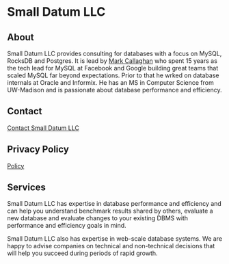 # Small Datum LLC

## About
Small Datum LLC provides consulting for databases with a focus on MySQL, RocksDB and Postgres. It is lead by [Mark Callaghan](https://www.linkedin.com/in/mdcallag/) who spent 15 years as the tech lead for MySQL at Facebook and Google building great teams that scaled MySQL far beyond expectations. Prior to that he wrked on database internals at Oracle and Informix. He has an MS in Computer Science from UW-Madison and is passionate about database performance and efficiency.

## Contact
[Contact Small Datum LLC](mailto:mark@smalldatum.net)

## Privacy Policy
[Policy](priv_policy.md)

## Services

Small Datum LLC has expertise in database performance and efficiency and can help you understand benchmark results shared by others, evaluate a new database and evaluate changes to your existing DBMS with performance and efficiency goals in mind.

Small Datum LLC also has expertise in web-scale database systems. We are happy to advise companies on technical and non-technical decisions that will help you succeed during periods of rapid growth.
